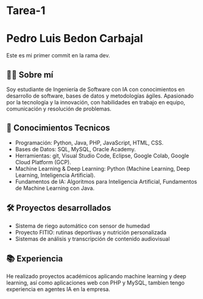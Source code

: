 # Tarea-1
# Pedro Luis Bedon Carbajal
Este es mi primer commit en la rama dev.
## 👨‍💻 Sobre mí
Soy estudiante de Ingeniería de Software con IA con conocimientos en desarrollo de software, 
bases de datos y metodologías ágiles. Apasionado por la tecnología y la innovación, 
con habilidades en trabajo en equipo, comunicación y resolución de problemas.

## 🚀 Conocimientos Tecnicos
- Programación: Python, Java, PHP, JavaScript, HTML, CSS.
- Bases de Datos: SQL, MySQL, Oracle Academy.
- Herramientas: git, Visual Studio Code, Eclipse, Google Colab, Google Cloud Platform (GCP).
- Machine Learning & Deep Learning: Python (Machine Learning, Deep Learning, Inteligencia   Artificial).
- Fundamentos de IA: Algoritmos para Inteligencia Artificial, Fundamentos de Machine Learning con Java. 

## 🛠️ Proyectos desarrollados
- Sistema de riego automático con sensor de humedad  
- Proyecto FITIO: rutinas deportivas y nutrición personalizada  
- Sistemas de análisis y transcripción de contenido audiovisual  

## 📚 Experiencia
He realizado proyectos académicos aplicando machine learning y deep learning, así como aplicaciones web con PHP y MySQL, 
tambien tengo experiencia en agentes IA en la empresa.  
